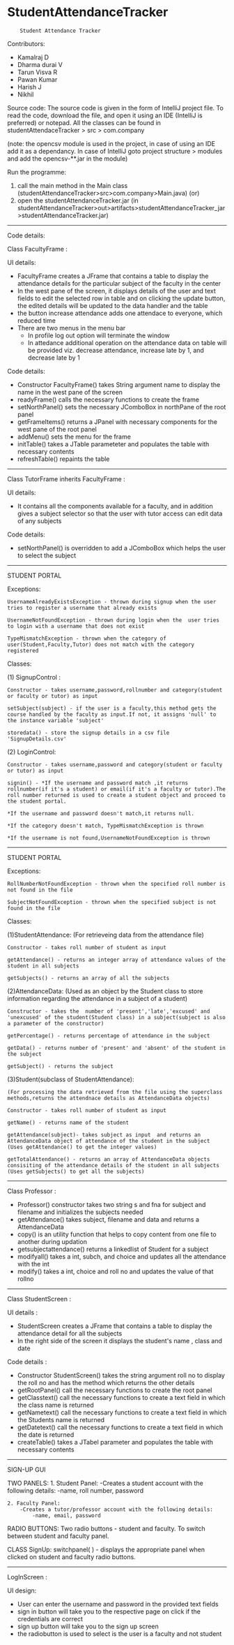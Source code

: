 # StudentAttendanceTracker
		Student Attendance Tracker

Contributors:
 - Kamalraj D
 - Dharma durai V
 - Tarun Visva R
 - Pawan Kumar
 - Harish J
 - Nikhil 

Source code:
 The source code is given in the form of IntelliJ project file. To read the code, download the file, and open it using an IDE (IntelliJ is preferred)
 or notepad. All the classes can be found in studentAttendaceTracker > src > com.company 

 (note: the opencsv module is used in the project, in case of using an IDE add it as a dependancy. In case of IntelliJ goto 
  project structure > modules and add the opencsv-**.jar in the module)

 Run the programme:
 1. call the main method in the Main class (studentAttendanceTracker>src>com.company>Main.java)
  	(or)
 2. open the studentAttendanceTracker.jar (in studentAttendanceTracker>out>artifacts>studentAttendanceTracker_jar>studentAttendanceTracker.jar)

-----------------------------------------------------------------------------------------------------------------------------------------------------

Code details:

Class FacultyFrame :

 UI details:

 - FacultyFrame creates a JFrame that contains a table to display the attendance details for the particular subject of the faculty in the center
 - In the west pane of the screen, it displays details of the user and text fields to edit the selected row in table and on clicking the 
   update button, the edited details will be updated to the data handler and the table
 - the button increase attendance adds one attendace to everyone, which reduced time
 - There are two menus in the menu bar
    - In profile log out option will terminate the window
    - In attedance additional operation on the attendance data on table will be provided viz. decrease attendance, increase late by 1,
      and decrease late by 1

 Code details:

 - Constructor FacultyFrame() takes String argument name to display the name in the west pane of the screen
 - readyFrame() calls the necessary functions to create the frame
 - setNorthPanel() sets the necessary JComboBox in northPane of the root panel
 - getFrameItems() returns a JPanel with necessary components for the west pane of the root panel
 - addMenu() sets the menu for the frame
 - initTable() takes a JTable parameteter and populates the table with necessary contents
 - refreshTable() repaints the table

-----------------------------------------------------------------------------------------------------------------------------------------------------

Class TutorFrame inherits FacultyFrame :
 
 UI details:
 
 - It contains all the components available for a faculty, and in addition gives a subject selector so that the user with tutor access
   can edit data of any subjects

 Code details:

 - setNorthPanel() is overridden to add a JComboBox which helps the user to select the subject

----------------------------------------------------------------------------------------------------------------------------------------------------

STUDENT PORTAL

Exceptions:
	
	UsernameAlreadyExistsException - thrown during signup when the user tries to register a username that already exists

	UsernameNotFoundException - thrown during login when the  user tries to login with a username that does not exist

	TypeMismatchException - thrown when the category of user(Student,Faculty,Tutor) does not match with the category registered

Classes:
	
(1) SignupControl :

	Constructor - takes username,password,rollnumber and category(student or faculty or tutor) as input

	setSubject(subject) - if the user is a faculty,this method gets the course handled by the faculty as input.If not, it assigns 'null' to the instance variable 'subject'

	storedata() - store the signup details in a csv file 'SignupDetails.csv'

(2) LoginControl:

	Constructor - takes username,password and category(student or faculty or tutor) as input

	signin() - *If the username and password match ,it returns rollnumber(if it's a student) or email(if it's a faculty or tutor).The roll number returned is used to create a student object and proceed to the student portal.

	*If the username and password doesn't match,it returns null.
	
	*If the category doesn't match, TypeMismatchException is thrown
	
	*If the username is not found,UsernameNotFoundException is thrown

----------------------------------------------------------------------------------------------------------------------------------------------

STUDENT PORTAL

Exceptions:
	
	RollNumberNotFoundException - thrown when the specified roll number is not found in the file
	
	SubjectNotFoundException - thrown when the specified subject is not found in the file

Classes:
	
(1)StudentAttendance:
	(For retrieveing data from the attendance file)
	
	Constructor - takes roll number of student as input
	
	getAttendance() - returns an integer array of attendance values of the student in all subjects
	
	getSubjects() - returns an array of all the subjects

	
(2)AttendanceData:
	(Used as an object by the Student class to store information regarding the attendance in a subject of a student)

	Constructor - takes the  number of 'present','late','excused' and 'unexcused' of the student(Student class)	in a subject(subject is also a parameter of the constructor)

	getPercentage() - returns percentage of attendance in the subject

	getData() - returns number of 'present' and 'absent' of the student in the subject

	getSubject() - returns the subject


(3)Student(subclass of StudentAttendance):
	
	(For processing the data retrieved from the file using the superclass methods,returns the attendnace details as AttendanceData objects)

	Constructor - takes roll number of student as input

	getName() - returns name of the student

	getAttendance(subject)- takes subject as input  and returns an AttendanceData object of attendance of the student in the subject
	(Uses getAttendance() to get the integer values)

	getTotalAttendance() - returns an array of AttendanceData objects consisiting of the attendance details of the student in all subjects
	(Uses getSubjects() to get all the subjects)


----------------------------------------------------------------------------------------------------------------------------------------------

Class Professor :

 - Professor() constructor takes two string s and fna for subject and filename and initializes the subjects needed
 - getAttendance() takes subject, filename and data and returns a AttendanceData
 - copy() is an utility function that helps to copy content from one file to another during updation
 - getsubjectattendance() returns a linkedlist of Student for a subject
 - modifyall() takes a int, subch, and choice and updates all the attendance with the int
 - modify() takes a int, choice and roll no and updates the value of that rollno

-----------------------------------------------------------------------------------------------------------------------------------------------

Class StudentScreen :
 
 UI details :
 
 - StudentScreen creates a JFrame that contains a table to display the attendance detail for all the subjects
 - In the right side of the screen it displays the student's name , class and date

 Code details :
 
 - Constructor StudentScreen() takes the string argument roll no to display the roll no and has the method which returns the other details
 - getRootPanel() call the necessary functions to create the root panel
 - getClasstext() call the necessary functions to create a text field in which the class name is returned
 - getNametext() call the necessary functions to create a text field in which the Students name is returned
 - getDatetext() call the necessary functions to create a text field in which the date is returned
 - createTable() takes a JTabel parameter and populates the table with necessary contents

-----------------------------------------------------------------------------------------------------------------------------------------------

SIGN-UP GUI

TWO PANELS:
	1. Student Panel:
		-Creates a student account with the following details:
			-name, roll number, password
	
	2. Faculty Panel:
		-Creates a tutor/professor account with the following details:
			-name, email, password

RADIO BUTTONS:
	Two radio buttons - student and faculty. To switch between student and faculty panel.

CLASS SignUp:
	switchpanel( ) - displays the appropriate panel when clicked on student and faculty radio buttons.
	
-----------------------------------------------------------------------------------------------------------------------------------------------

LogInScreen :

UI design:
 - User can enter the username and password in the provided text fields
 - sign in button will take you to the respective page on click if the credentials are correct
 - sign up button will take you to the sign up screen
 - the radiobutton is used to select is the user is a faculty and not student
